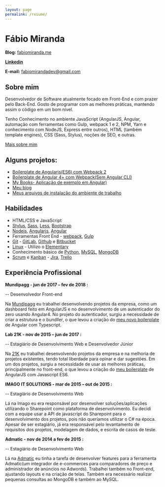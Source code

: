 ```yaml
---
layout: page
permalink: /resume/
---
```


# Fábio Miranda

**Blog:** [fabiomiranda.me](https://fabiomiranda.me)

**[Linkedin](https://www.linkedin.com/in/fabiomirandasilva/)**

**E-mail:** fabiomirandadev@gmail.com

## Sobre mim

Desenvolvedor de Software atualmente focado em Front-End e com prazer pelo Back-End. Gosto de programar com as melhores práticas, mantendo assim o código em um bom nível.

Tenho Conhecimento no ambiente JavaScript (AngularJS, Angular,  automação com ferramentas como Gulp, webpack 1 e 2, NPM, Yarn e conhecimento com NodeJS, Express entre outros), HTML (também template engines), CSS (Sass, Stylus), noções de SEO, e outras.

[Mais sobre mim](https://fabiomiranda.me/about/)

## Alguns projetos:

- [Boilerplate de Angularjs(ES6) com Webpack 2](https://github.com/fabiomirandaa/boilerplate-angular-es2015)
- [Boilerplate de Angular 4+ com Webpack(Sem Angular CLI)](https://github.com/fabiomirandaa/Angular4-boilerplate-webpack2)
- [My Books- Aplicação de exemplo em Angular)](https://github.com/fabiomirandaa/my-books)
- [Meu blog](https://github.com/fabiomirandaa/fabiomirandaa.github.io)
- [Meus arquivos de instalação do ambiente de trabalho](https://github.com/fabiomirandaa/my-helpers)

## Habilidades

* HTML/CSS e JavaScript
* [Stylus](https://learnboost.github.io/stylus/), [Sass](http://sass-lang.com/), [Less](http://lesscss.org/), [Bootstrap](http://getbootstrap.com/)
* [Nodejs](https://nodejs.org/en/), [Angularjs](https://angularjs.org/), [Angular](https://angular.io/)
* Ferramentas Front End - [webpack](https://webpack.github.io/), [Gulp](http://gulpjs.com/)
* [Git](https://git-scm.com/) - [GitLab](https://about.gitlab.com/), [Github](https://github.com) e [Bitbucket](https://bitbucket.org/)
* [Linux](http://www.linuxfoundation.org/what-is-linux) - Utilizo o [Elementary](https://elementary.io/pt_BR/)
* Conhecimento básico de [Python](http://wiki.python.org.br/), [MySQL](https://www.mysql.com/), [MongoDB](https://www.mongodb.org/)
* [Scrum](https://www.scrum.org/) e [Kanban](http://kanbanblog.com/explained/) - [Jira](https://www.atlassian.com/software/jira), [Trello](https://trello.com/)


## Experiência Profissional

**Mundipagg - jun de 2017 – fev de 2018 :**

-- Desenvolvedor Front-end 

Na [Mundipagg](https://www.mundipagg.com/) eu trabalhei desenvolvendo projetos da empresa, como um dashboard feito em AngularJS e no desenvolvimento de um autenticador do zero usando Angular4. No projeto do autenticador, surgiu a necessidade de criar a estrutura e o bundller,  o que levou a criação do [meu novo boilerplate](https://github.com/fabiomirandaa/Angular4-boilerplate-webpack2) de Angular com Typescript.

**Lab 21K - nov de 2015 – jun de 2017 :**

-- Estagiário de Desenvolvimento Web e Desenvolvedor Júnior 

Na [21K](https://www.lab21k.com.br/) eu trabalhei desenvolvendo projetos da empresa e na melhoria de projetos existentes, tendo total liberdade para opinar e dar sugestões. Em um dos projetos, surgiu a necessidade de usar as melhores práticas, principalmente no front-end, o que levou a criação do [meu boilerplate](https://github.com/fabiomirandaa/boilerplate-angular-es6-webpack2) de AngularJS com Javascript ES6.

 **IMAGO IT SOLUTIONS - mar de 2015 – out de 2015 :**

-- Estagiário de Desenvolvimento Web

Lá na Imago eu era responsável por desenvolver soluções/aplicações utilizando o Sharepoint como plataforma de desenvolvimento. Eu decidi com a equipe usar a API de javascript do Sharepoint para o desenvolvimento dos projetos, pois não queríamos utilizar o C# na época. Apesar de ser estagiário, já era responsável pelo levantamento de requisitos dos projetos, modelagem de dados, e escrita de casos de teste.  

**Admatic - nov de 2014 a fev de 2015 :**

-- Estagiário de Desenvolvimento Web

 Lá na [Admatic](https://www.admatic.com.br/) eu tinha a tarefa de desenvolver features para a ferramenta Admatic(um integrador de e-commerces para comparadores de preço e administrador de anúncios no Adwords). Trabalhei também no Front-end, ajustando layouts e na criação de telas. Também era necessário realizar pequenas consultas ao MongoDB e também ao MySQL.